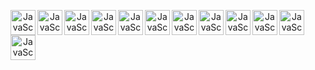 
<p align = "center">
<img align="left" alt="JavaScript" width="40px" height="40px" src="https://github.com/Nick-Root/Nick-Root/assets/135935639/0be8c399-72f6-43f7-b55b-13595774ce9c">
<img align="left" alt="JavaScript" width="40px" height="40px" src="https://github.com/Nick-Root/Nick-Root/assets/135935639/e5e49b31-bd5b-4b67-9e44-6426e43834ae">
<img align="left" alt="JavaScript" width="40px" height="40px" src="https://github.com/Nick-Root/Nick-Root/assets/135935639/4476acf1-7afc-4bd4-93e5-02fbdafe8506">
<img align="left" alt="JavaScript" width="40px" height="40px" src="https://github.com/Nick-Root/Nick-Root/assets/135935639/badcd594-5801-4284-9664-1d987e79830d">
<img align="left" alt="JavaScript" width="40px" height="40px" src="https://github.com/Nick-Root/Nick-Root/assets/135935639/0f250085-c976-47c1-8f65-e28cc86bd83d">
<img align="left" alt="JavaScript" width="40px" height="40px" src="https://github.com/Nick-Root/Nick-Root/assets/135935639/62b41fee-4330-49e6-8364-55b6f9551809">
<img align="left" alt="JavaScript" width="40px" height="40px" src="https://github.com/Nick-Root/Nick-Root/assets/135935639/bbbc3338-e9c0-4a40-8ae2-1c412acff353">
<img align="left" alt="JavaScript" width="40px" height="40px" src="https://github.com/Nick-Root/Nick-Root/assets/135935639/75e8cb2f-be4f-4ebb-b529-63b384395c8b">
<img align="left" alt="JavaScript" width="40px" height="40px" src="https://github.com/Nick-Root/Nick-Root/assets/135935639/d67d1ae1-5c9c-4b0b-8f0c-20f951ffc119">
<img align="left" alt="JavaScript" width="40px" height="40px" src="https://github.com/Nick-Root/Nick-Root/assets/135935639/4c34a888-9014-4ff8-bd14-a2aad2b18c39">
<img align="left" alt="JavaScript" width="40px" height="40px" src="https://github.com/Nick-Root/Nick-Root/assets/135935639/d597a31f-e13d-4c33-b68a-0b52f736b238">
<img align="left" alt="JavaScript" width="40px" height="40px" src="https://github.com/Nick-Root/Nick-Root/assets/135935639/e623b34d-0847-4641-8936-d74341e4f5d2">
</p>
